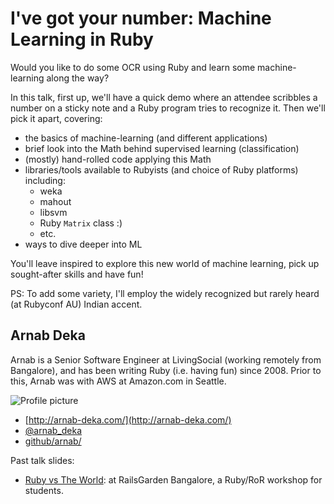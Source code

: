 # I've got your number: Machine Learning in Ruby

Would you like to do some OCR using Ruby and learn some
machine-learning along the way?

In this talk, first up, we'll have a quick demo where an attendee
scribbles a number on a sticky note and a Ruby program tries
to recognize it. Then we'll pick it apart, covering:

+ the basics of machine-learning (and different applications)
+ brief look into the Math behind supervised learning (classification)
+ (mostly) hand-rolled code applying this Math
+ libraries/tools available to Rubyists (and choice of Ruby platforms)
 including:
   + weka
   + mahout
   + libsvm
   + Ruby `Matrix` class :)
   + etc.
+ ways to dive deeper into ML

You'll leave inspired to explore this new world of machine learning,
pick up sought-after skills and have fun!

PS: To add some variety, I'll employ the widely recognized but rarely
heard (at Rubyconf AU) Indian accent.

## Arnab Deka

Arnab is a Senior Software Engineer at LivingSocial (working remotely
from Bangalore), and has been writing Ruby (i.e. having fun) since
2008. Prior to this, Arnab was with AWS at Amazon.com in Seattle.

![Profile picture](https://raw.github.com/rubyaustralia/rubyconfau-2014-cfp/master/talk-arnab_deka-ive_got_your_number_machine_learning_in_ruby/profile_picture.jpg)

- [http://arnab-deka.com/](http://arnab-deka.com/)
- [@arnab_deka](https://twitter.com/arnab_deka)
- [github/arnab/](https://github.com/arnab/)

Past talk slides:

+ [Ruby vs The World](http://slid.es/arda_banek/ruby-vs-the-world): at
  RailsGarden Bangalore, a Ruby/RoR workshop for students.
